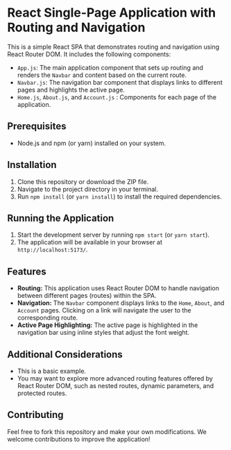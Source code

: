 # React Single-Page Application with Routing and Navigation

This is a simple React SPA that demonstrates routing and navigation using React Router DOM. It includes the following components:

- `App.js`: The main application component that sets up routing and renders the `Navbar` and content based on the current route.
- `Navbar.js`: The navigation bar component that displays links to different pages and highlights the active page.
- `Home.js`, `About.js`, and `Account.js` : Components for each page of the application.

## Prerequisites

- Node.js and npm (or yarn) installed on your system.

## Installation

1. Clone this repository or download the ZIP file.
2. Navigate to the project directory in your terminal.
3. Run `npm install` (or `yarn install`) to install the required dependencies.

## Running the Application

1. Start the development server by running `npm start` (or `yarn start`).
2. The application will be available in your browser at `http://localhost:5173/`.

## Features

- **Routing:** This application uses React Router DOM to handle navigation between different pages (routes) within the SPA.
- **Navigation:** The `Navbar` component displays links to the `Home`, `About`, and `Account` pages. Clicking on a link will navigate the user to the corresponding route.
- **Active Page Highlighting:** The active page is highlighted in the navigation bar using inline styles that adjust the font weight.

## Additional Considerations

- This is a basic example. 
- You may want to explore more advanced routing features offered by React Router DOM, such as nested routes, dynamic parameters, and protected routes.

## Contributing

Feel free to fork this repository and make your own modifications. We welcome contributions to improve the application!

